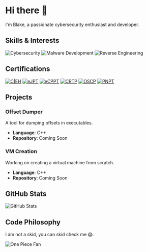 # Hi there 👋

I'm Blake, a passionate cybersecurity enthusiast and developer.

## Skills & Interests

![Cybersecurity](https://img.shields.io/badge/Cybersecurity-%23000000.svg?&style=flat-square&logo=cybersecurity&logoColor=white)
![Malware Development](https://img.shields.io/badge/Malware-Development-%23000000.svg?&style=flat-square&logo=malware&logoColor=white)
![Reverse Engineering](https://img.shields.io/badge/Reverse-Engineering-%23000000.svg?&style=flat-square&logo=reverseengineering&logoColor=white)

## Certifications

[![C|EH](https://img.shields.io/badge/C|EH-Practical-blueviolet?style=flat-square&logo=eccouncil&logoColor=white)](https://www.eccouncil.org/programs/certified-ethical-hacker-ceh/)
[![eJPT](https://img.shields.io/badge/eJPT-Intermediate-blueviolet?style=flat-square&logo=elearnsecurity&logoColor=white)](https://elearnsecurity.com/product/ejpt-certification/)
[![eCPPT](https://img.shields.io/badge/eCPPT-Advanced-blueviolet?style=flat-square&logo=elearnsecurity&logoColor=white)](https://elearnsecurity.com/product/ecppt-certification/)
[![CRTP](https://img.shields.io/badge/CRTP-Expert-blueviolet?style=flat-square&logo=pentesteracademy&logoColor=white)](https://www.pentesteracademy.com/redteamlab)
[![OSCP](https://img.shields.io/badge/OSCP-Master-blueviolet?style=flat-square&logo=offensivesecurity&logoColor=white)](https://www.offensive-security.com/courses-and-certifications/penetration-testing-with-kali-linux/)
[![PNPT](https://img.shields.io/badge/PNPT-Professional-blueviolet?style=flat-square&logo=tcmsec&logoColor=white)](https://certifications.tcm-sec.com/pnpt/)

## Projects

### Offset Dumper
A tool for dumping offsets in executables.

- **Language**: C++
- **Repository**: Coming Soon

### VM Creation
Working on creating a virtual machine from scratch.

- **Language**: C++
- **Repository**: Coming Soon

## GitHub Stats

![GitHub Stats](https://github-readme-stats.vercel.app/api?username=CeruleanScripts&show_icons=true&theme=radical)

## Code Philosophy

I am not a skid, you can skid check me 😱.

![One Piece Fan](https://img.shields.io/badge/One%20Piece-Fan-%23FFD700.svg?&style=flat-square&logo=onepiece&logoColor=white)
